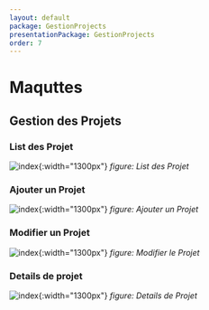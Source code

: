 ```yaml
---
layout: default
package: GestionProjects
presentationPackage: GestionProjects
order: 7
---
```

 <!-- new slide -->
# Maquttes
 <!-- new slide -->
## Gestion des Projets

### List des Projet

![index](/lab_crud/Gestion-projets/conception/maquettes/images/list_des_projets.png){:width="1300px"}
_figure: List des Projet_


<!-- new slide -->


### Ajouter un Projet

![index](/lab_crud/Gestion-projets/conception/maquettes/images/ajouter_un_projet.png){:width="1300px"}
_figure: Ajouter un Projet_

<!-- new slide -->


### Modifier un Projet

![index](/lab_crud/Gestion-projets/conception/maquettes/images/modifier_le_projet.png){:width="1300px"}
_figure: Modifier le Projet_

<!-- new slide -->


### Details de projet

![index](/lab_crud/Gestion-projets/conception/maquettes/images/details_de_projet.png){:width="1300px"}
_figure: Details de Projet_
<!-- new slide -->
